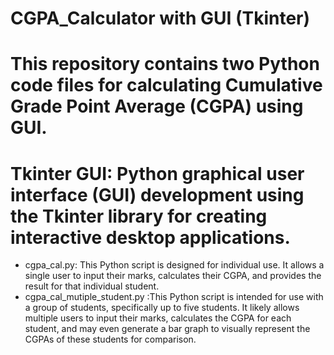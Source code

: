 # CGPA_Calculator with GUI (Tkinter)

# This repository contains two Python code files for calculating Cumulative Grade Point Average (CGPA) using GUI.
# Tkinter GUI: Python graphical user interface (GUI) development using the Tkinter library for creating interactive desktop applications.

+ cgpa_cal.py: This Python script is designed for individual use. It allows a single user to input their marks, calculates their CGPA, and provides the result for that individual student.
+ cgpa_cal_mutiple_student.py :This Python script is intended for use with a group of students, specifically up to five students. It likely allows multiple users to input their marks, calculates the CGPA for each student, and may even generate a bar graph to visually represent the CGPAs of these students for comparison.

